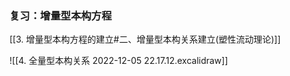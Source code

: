 ### 复习：增量型本构方程

[[3. 增量型本构方程的建立#二、增量型本构关系建立(塑性流动理论)]]

![[4. 全量型本构关系 2022-12-05 22.17.12.excalidraw]]